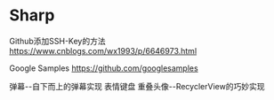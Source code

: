 # Sharp
Github添加SSH-Key的方法
https://www.cnblogs.com/wx1993/p/6646973.html

Google Samples
https://github.com/googlesamples

弹幕--自下而上的弹幕实现
表情键盘
重叠头像--RecyclerView的巧妙实现


